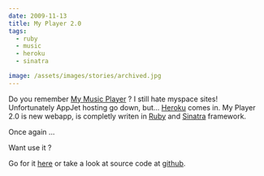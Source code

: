 ```yaml
---
date: 2009-11-13
title: My Player 2.0
tags:
  - ruby
  - music
  - heroku
  - sinatra

image: /assets/images/stories/archived.jpg
---
```


Do you remember [My Music Player](/story/my-music-player) ?
I still hate myspace sites! Unfortunately AppJet hosting go down, but... [Heroku](http://heroku.com/) comes in. My Player 2.0 is new webapp, is completly writen in [Ruby](http://www.ruby-lang.org/) and [Sinatra](http://www.sinatrarb.com/) framework.

Once again ...

Want use it ?

Go for it [here](http://myplayer.heroku.com) or take a look at source code at [github](http://github.com/fazibear/myplayer).
